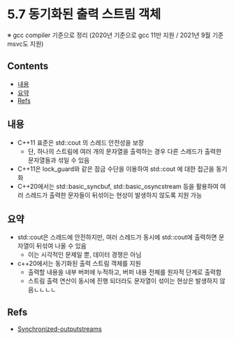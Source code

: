 <!-- markdownlint-disable-file MD042 MD037 MD033 -->
# 5.7 동기화된 출력 스트림 객체

※ gcc compiler 기준으로 정리 (2020년 기준으로 gcc 11만 지원 / 2021년 9월 기준 msvc도 지원)

## Contents

- [내용](#내용)
- [요약](#요약)
- [Refs](#refs)

## 내용

- C++11 표준은 std::cout 의 스레드 안전성을 보장
  - 단, 하나의 스트림에 여러 개의 문자열을 출력하는 경우 다른 스레드가 출력한 문자열들과 섞일 수 있음
- C++11은 lock_guard와 같은 잠금 수단을 이용하여 std::cout 에 대한 접근을 동기화
- C++20에서는 std::basic_syncbuf, std::basic_osyncstream 등을 활용하여 여러 스레드가 출력한 문자들이 뒤섞이는 현상이 발생하지 않도록 지원 가능

## 요약

- std::cout은 스레드에 안전하지만, 여러 스레드가 동시에 std::cout에 출력하면 문자열이 뒤섞여 나올 수 있음
  - 이는 시각적인 문제일 뿐, 데이터 경쟁은 아님
- c++20에서는 동기화된 출력 스트림 객체를 지원
  - 출력할 내용을 내부 버퍼에 누적하고, 버퍼 내용 전체를 원자적 단계로 출력함
  - 스트림 출력 연산이 동시에 진행 되더라도 문자열이 섞이는 현상은 발생하지 않음ㄴㄴㄴㄴ

## Refs

- [Synchronized-outputstreams](https://www.modernescpp.com/index.php/component/content/article/54-blog/c-20/546-synchronized-outputstreams?Itemid=239)
